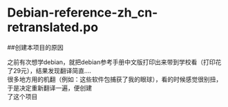 # Debian-reference-zh_cn-retranslated.po
##创建本项目的原因

之前有次想学debian，就把debian参考手册中文版打印出来带到学校看（打印花了29元），结果发现翻译简直....   
很多地方用的机翻（例如：这些软件包捕获了我的眼球），看的时候感觉很别扭，于是决定重新翻译一遍，便创建  
了这个项目
